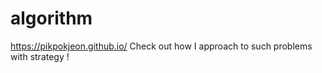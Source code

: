 # algorithm
https://pikpokjeon.github.io/ 
Check out how I approach to such problems with strategy !
